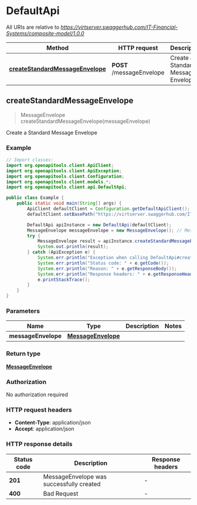 # DefaultApi

All URIs are relative to *https://virtserver.swaggerhub.com/IT-Financial-Systems/composite-model/1.0.0*

| Method | HTTP request | Description |
|------------- | ------------- | -------------|
| [**createStandardMessageEnvelope**](DefaultApi.md#createStandardMessageEnvelope) | **POST** /messageEnvelope | Create a Standard Message Envelope |



## createStandardMessageEnvelope

> MessageEnvelope createStandardMessageEnvelope(messageEnvelope)

Create a Standard Message Envelope

### Example

```java
// Import classes:
import org.openapitools.client.ApiClient;
import org.openapitools.client.ApiException;
import org.openapitools.client.Configuration;
import org.openapitools.client.models.*;
import org.openapitools.client.api.DefaultApi;

public class Example {
    public static void main(String[] args) {
        ApiClient defaultClient = Configuration.getDefaultApiClient();
        defaultClient.setBasePath("https://virtserver.swaggerhub.com/IT-Financial-Systems/composite-model/1.0.0");

        DefaultApi apiInstance = new DefaultApi(defaultClient);
        MessageEnvelope messageEnvelope = new MessageEnvelope(); // MessageEnvelope | 
        try {
            MessageEnvelope result = apiInstance.createStandardMessageEnvelope(messageEnvelope);
            System.out.println(result);
        } catch (ApiException e) {
            System.err.println("Exception when calling DefaultApi#createStandardMessageEnvelope");
            System.err.println("Status code: " + e.getCode());
            System.err.println("Reason: " + e.getResponseBody());
            System.err.println("Response headers: " + e.getResponseHeaders());
            e.printStackTrace();
        }
    }
}
```

### Parameters


| Name | Type | Description  | Notes |
|------------- | ------------- | ------------- | -------------|
| **messageEnvelope** | [**MessageEnvelope**](MessageEnvelope.md)|  | |

### Return type

[**MessageEnvelope**](MessageEnvelope.md)

### Authorization

No authorization required

### HTTP request headers

- **Content-Type**: application/json
- **Accept**: application/json


### HTTP response details
| Status code | Description | Response headers |
|-------------|-------------|------------------|
| **201** | MessageEnvelope was successfully created |  -  |
| **400** | Bad Request |  -  |

